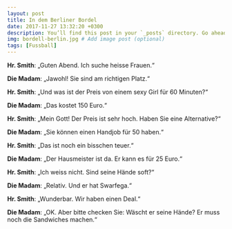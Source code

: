 ```yaml
---
layout: post
title: In dem Berliner Bordel
date: 2017-11-27 13:32:20 +0300
description: You’ll find this post in your `_posts` directory. Go ahead and edit it and re-build the site to see your changes. # Add post description (optional)
img: bordell-berlin.jpg # Add image post (optional)
tags: [Fussball]
---
```


**Hr. Smith**: „Guten Abend. Ich suche heisse Frauen.“

**Die Madam**: „Jawohl! Sie sind am richtigen Platz.“

**Hr. Smith**: „Und was ist der Preis von einem sexy Girl für 60 Minuten?“

**Die Madam**: „Das kostet 150 Euro.“

**Hr. Smith**: „Mein Gott! Der Preis ist sehr hoch. Haben Sie eine Alternative?“

**Die Madam**: „Sie können einen Handjob für 50 haben.“

**Hr. Smith**: „Das ist noch ein bisschen teuer.“

**Die Madam**: „Der Hausmeister ist da. Er kann es für 25 Euro.“

**Hr. Smith**: „Ich weiss nicht. Sind seine Hände soft?“

**Die Madam**: „Relativ. Und er hat Swarfega.“

**Hr. Smith**: „Wunderbar. Wir haben einen Deal.“

**Die Madam**: „OK. Aber bitte checken Sie: Wäscht er seine Hände? Er muss noch die Sandwiches machen.“
